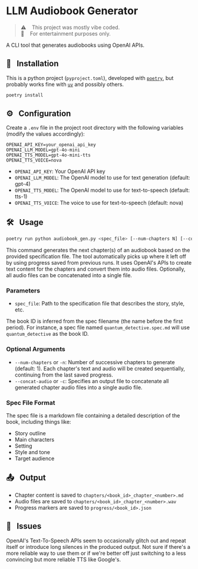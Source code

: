 # LLM Audiobook Generator

> ⚠️ &nbsp;&nbsp; This project was mostly vibe coded.<br /> 🍿 &nbsp;&nbsp; For entertainment purposes only.

A CLI tool that generates audiobooks using OpenAI APIs.

## 🚀 &nbsp; Installation

This is a python project (`pyproject.toml`), developed with [`poetry`](https://python-poetry.org/), but probably works fine with [`uv`](https://github.com/astral-sh/uv) and possibly others.

```bash
poetry install
```

## ⚙️ &nbsp; Configuration

Create a `.env` file in the project root directory with the following variables (modify the values accordingly):

```
OPENAI_API_KEY=your_openai_api_key
OPENAI_LLM_MODEL=gpt-4o-mini
OPENAI_TTS_MODEL=gpt-4o-mini-tts
OPENAI_TTS_VOICE=nova
```

- `OPENAI_API_KEY`: Your OpenAI API key
- `OPENAI_LLM_MODEL`: The OpenAI model to use for text generation (default: gpt-4)
- `OPENAI_TTS_MODEL`: The OpenAI model to use for text-to-speech (default: tts-1)
- `OPENAI_TTS_VOICE`: The voice to use for text-to-speech (default: nova)

## 🛠️ &nbsp; Usage

```bash
poetry run python audiobook_gen.py <spec_file> [--num-chapters N] [--concat-audio output_file]
```

This command generates the next chapter(s) of an audiobook based on the provided specification file. The tool automatically picks up where it left off by using progress saved from previous runs. It uses OpenAI's APIs to create text content for the chapters and convert them into audio files. Optionally, all audio files can be concatenated into a single file.

### Parameters

- `spec_file`: Path to the specification file that describes the story, style, etc.

The book ID is inferred from the spec filename (the name before the first period). For instance, a spec file named `quantum_detective.spec.md` will use `quantum_detective` as the book ID.

### Optional Arguments

- `--num-chapters` or `-n`: Number of successive chapters to generate (default: 1). Each chapter's text and audio will be created sequentially, continuing from the last saved progress.
- `--concat-audio` or `-c`: Specifies an output file to concatenate all generated chapter audio files into a single audio file.

### Spec File Format

The spec file is a markdown file containing a detailed description of the book, including things like:
- Story outline
- Main characters
- Setting
- Style and tone
- Target audience

## 📤 &nbsp; Output

- Chapter content is saved to `chapters/<book_id>_chapter_<number>.md`
- Audio files are saved to `chapters/<book_id>_chapter_<number>.wav`
- Progress markers are saved to `progress/<book_id>.json`

## 🐛 &nbsp; Issues

OpenAI's Text-To-Speech APIs seem to occasionally glitch out and repeat itself or introduce long silences in the produced output. Not sure if there's a more reliable way to use them or if we're better off just switching to a less convincing but more reliable TTS like Google's.

